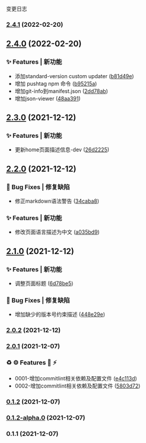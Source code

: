 变更日志
### [2.4.1](https://github.com/JL-Code/automation-vue/compare/v2.4.0...v2.4.1) (2022-02-20)

## [2.4.0](https://github.com/JL-Code/automation-vue/compare/v2.3.0...v2.4.0) (2022-02-20)


### ✨ Features | 新功能

* 添加standard-version custom updater ([b81d49e](https://github.com/JL-Code/automation-vue/commit/b81d49e3c4ac12a5dedcc9b67ed27f42c993daf6))
* 增加 pushtag npm 命令 ([b95215a](https://github.com/JL-Code/automation-vue/commit/b95215a6cc82cfe99d0419d7333e5804786aa98b))
* 增加git-info到manifest.json ([2dd78ab](https://github.com/JL-Code/automation-vue/commit/2dd78abc98501e419ada3315b723086da2f9a16f))
* 增加json-viewer ([48aa391](https://github.com/JL-Code/automation-vue/commit/48aa391184d951fa7c5504dff49104f8876f9878))

## [2.3.0](https://github.com/JL-Code/automation-vue/compare/v2.2.0...v2.3.0) (2021-12-12)


### ✨ Features | 新功能

* 更新home页面描述信息-dev ([26d2225](https://github.com/JL-Code/automation-vue/commit/26d22256c6068af838224917b1209ca1c10028b7))

## [2.2.0](https://github.com/JL-Code/automation-vue/compare/v2.1.0...v2.2.0) (2021-12-12)


### 🐛 Bug Fixes | 修复缺陷

* 修正markdown语法警告 ([34caba8](https://github.com/JL-Code/automation-vue/commit/34caba86f7a01e0cd67981ddcfd6ae9b38eac2ac))


### ✨ Features | 新功能

* 修改页面语言描述为中文 ([a035bd9](https://github.com/JL-Code/automation-vue/commit/a035bd9a9f4a42a65e4e67a842cbfe58cc0104f6))

## [2.1.0](https://github.com/JL-Code/automation-vue/compare/v2.0.2...v2.1.0) (2021-12-12)


### ✨ Features | 新功能

* 调整页面标题 ([6d78be5](https://github.com/JL-Code/automation-vue/commit/6d78be51459f0b95473eb70d30d67f73781b478c))


### 🐛 Bug Fixes | 修复缺陷

* 增加缺少的版本号约束描述 ([448e29e](https://github.com/JL-Code/automation-vue/commit/448e29e97248a35734d15901e9d855f01bb64bcf))

### [2.0.2](https://github.com/JL-Code/automation-vue/compare/v2.0.1...v2.0.2) (2021-12-12)

### [2.0.1](https://github.com/JL-Code/automation-vue/compare/v0.1.2...v2.0.1) (2021-12-07)


### ♻️ ⚙️ Features 🚀  ⚡️

* 0001-增加commitlint相关依赖及配置文件 ([e4c113d](https://github.com/JL-Code/automation-vue/commit/e4c113d1503e46a62b6c32c4aa04883b77711ac9))
* 0002-增加commitlint相关依赖及配置文件 ([5803d72](https://github.com/JL-Code/automation-vue/commit/5803d72ab09f6ada371712a8c5a94d2f7ff3ef2e))

### [0.1.2](https://github.com/JL-Code/automation-vue/compare/v0.1.2-alpha.0...v0.1.2) (2021-12-07)

### [0.1.2-alpha.0](https://github.com/JL-Code/automation-vue/compare/v0.1.1...v0.1.2-alpha.0) (2021-12-07)

### 0.1.1 (2021-12-07)
